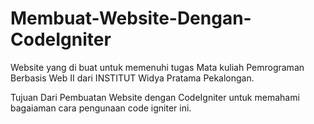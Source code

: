 # Membuat-Website-Dengan-CodeIgniter
Website yang di buat untuk memenuhi tugas Mata kuliah Pemrograman Berbasis Web II dari INSTITUT Widya Pratama Pekalongan.

Tujuan Dari Pembuatan Website dengan CodeIgniter untuk memahami bagaiaman cara pengunaan code igniter ini.
